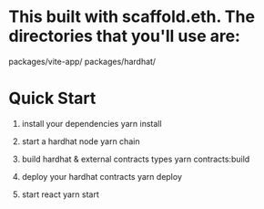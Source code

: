 # This built with scaffold.eth. The directories that you'll use are:

packages/vite-app/
packages/hardhat/

# Quick Start

1. install your dependencies
   yarn install

2. start a hardhat node
   yarn chain

3. build hardhat & external contracts types
   yarn contracts:build

4. deploy your hardhat contracts
   yarn deploy

5. start react
   yarn start
